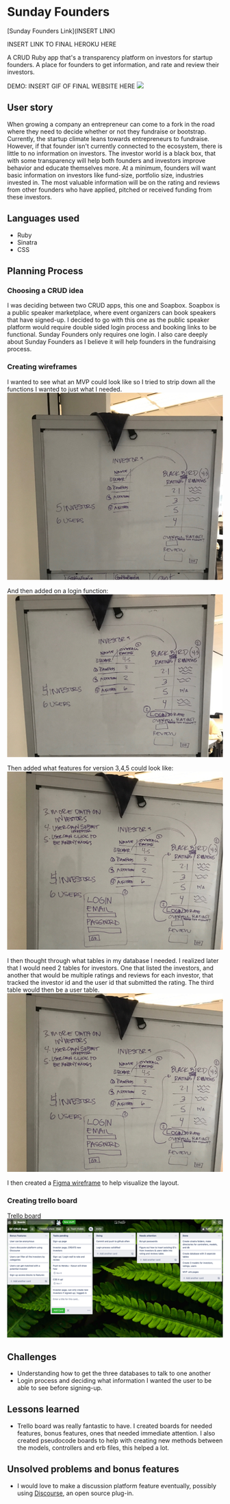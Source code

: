 # Sunday Founders

[Sunday Founders Link](INSERT LINK)

INSERT LINK TO FINAL HEROKU HERE

A CRUD Ruby app that's a transparency platform on investors for startup founders. A place for founders to get information, and rate and review their investors.

DEMO:
INSERT GIF OF FINAL WEBSITE HERE
![](INSERT.GIF)

## User story

When growing a company an entrepreneur can come to a fork in the road where they need to decide whether or not they fundraise or bootstrap. Currently, the startup climate leans towards entrepreneurs to fundraise. However, if that founder isn't currently connected to the ecosystem, there is little to no information on investors. The investor world is a black box, that with some transparency will help both founders and investors improve behavior and educate themselves more. At a minimum, founders will want basic information on investors like fund-size, portfolio size, industries invested in. The most valuable information will be on the rating and reviews from other founders who have applied, pitched or received funding from these investors.

## Languages used

* Ruby
* Sinatra
* CSS

## Planning Process

### Choosing a CRUD idea
I was deciding between two CRUD apps, this one and Soapbox. Soapbox is a public speaker marketplace, where event organizers can book speakers that have signed-up. I decided to go with this one as the public speaker platform would require double sided login process and booking links to be functional. Sunday Founders only requires one login. I also care deeply about Sunday Founders as I believe it will help founders in the fundraising process.

### Creating wireframes
I wanted to see what an MVP could look like so I tried to strip down all the functions I wanted to just what I needed.
![](images/SF_Wireframe_1.jpg)

And then added on a login function:
![](images/SF_Wireframe_2.jpg)

Then added what features for version 3,4,5 could look like:
![](images/SF_Wireframe_3.jpg)

I then thought through what tables in my database I needed. I realized later that I would need 2 tables for investors. One that listed the investors, and another that would be multiple ratings and reviews for each investor, that tracked the investor id and the user id that submitted the rating. The third table would then be a user table.
![](images/SF_Wireframe_3.jpg)

I then created a [Figma wireframe](https://www.figma.com/file/EJrlAjbWp9QnHLmHJqmAgV/Sunday-Founders?node-id=0%3A1) to help visualize the layout.

### Creating trello board

[Trello board](https://trello.com/b/0jgVBBX2/sf-crud-app)
![](images/SF_trello.png)


## Challenges

* Understanding how to get the three databases to talk to one another
* Login process and deciding what information I wanted the user to be able to see before signing-up.

## Lessons learned

* Trello board was really fantastic to have. I created boards for needed features, bonus features, ones that needed immediate attention. I also created pseudocode boards to help with creating new methods between the models, controllers and erb files, this helped a lot. 

## Unsolved problems and bonus features

* I would love to make a discussion platform feature eventually, possibly using [Discourse](https://www.discourse.org/), an open source plug-in. 

